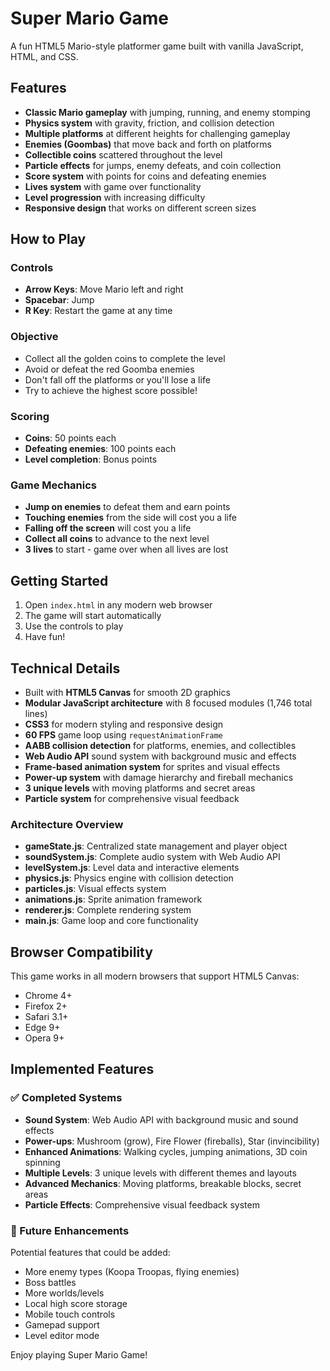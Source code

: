 # Super Mario Game

A fun HTML5 Mario-style platformer game built with vanilla JavaScript, HTML, and CSS.

## Features

- **Classic Mario gameplay** with jumping, running, and enemy stomping
- **Physics system** with gravity, friction, and collision detection
- **Multiple platforms** at different heights for challenging gameplay
- **Enemies (Goombas)** that move back and forth on platforms
- **Collectible coins** scattered throughout the level
- **Particle effects** for jumps, enemy defeats, and coin collection
- **Score system** with points for coins and defeating enemies
- **Lives system** with game over functionality
- **Level progression** with increasing difficulty
- **Responsive design** that works on different screen sizes

## How to Play

### Controls
- **Arrow Keys**: Move Mario left and right
- **Spacebar**: Jump
- **R Key**: Restart the game at any time

### Objective
- Collect all the golden coins to complete the level
- Avoid or defeat the red Goomba enemies
- Don't fall off the platforms or you'll lose a life
- Try to achieve the highest score possible!

### Scoring
- **Coins**: 50 points each
- **Defeating enemies**: 100 points each
- **Level completion**: Bonus points

### Game Mechanics
- **Jump on enemies** to defeat them and earn points
- **Touching enemies** from the side will cost you a life
- **Falling off the screen** will cost you a life
- **Collect all coins** to advance to the next level
- **3 lives** to start - game over when all lives are lost

## Getting Started

1. Open `index.html` in any modern web browser
2. The game will start automatically
3. Use the controls to play
4. Have fun!

## Technical Details

- Built with **HTML5 Canvas** for smooth 2D graphics
- **Modular JavaScript architecture** with 8 focused modules (1,746 total lines)
- **CSS3** for modern styling and responsive design
- **60 FPS** game loop using `requestAnimationFrame`
- **AABB collision detection** for platforms, enemies, and collectibles
- **Web Audio API** sound system with background music and effects
- **Frame-based animation system** for sprites and visual effects
- **Power-up system** with damage hierarchy and fireball mechanics
- **3 unique levels** with moving platforms and secret areas
- **Particle system** for comprehensive visual feedback

### Architecture Overview
- **gameState.js**: Centralized state management and player object
- **soundSystem.js**: Complete audio system with Web Audio API
- **levelSystem.js**: Level data and interactive elements
- **physics.js**: Physics engine with collision detection
- **particles.js**: Visual effects system
- **animations.js**: Sprite animation framework
- **renderer.js**: Complete rendering system
- **main.js**: Game loop and core functionality

## Browser Compatibility

This game works in all modern browsers that support HTML5 Canvas:
- Chrome 4+
- Firefox 2+
- Safari 3.1+
- Edge 9+
- Opera 9+

## Implemented Features

### ✅ Completed Systems
- **Sound System**: Web Audio API with background music and sound effects
- **Power-ups**: Mushroom (grow), Fire Flower (fireballs), Star (invincibility)
- **Enhanced Animations**: Walking cycles, jumping animations, 3D coin spinning
- **Multiple Levels**: 3 unique levels with different themes and layouts
- **Advanced Mechanics**: Moving platforms, breakable blocks, secret areas
- **Particle Effects**: Comprehensive visual feedback system

### 🚀 Future Enhancements
Potential features that could be added:
- More enemy types (Koopa Troopas, flying enemies)
- Boss battles
- More worlds/levels
- Local high score storage
- Mobile touch controls
- Gamepad support
- Level editor mode

Enjoy playing Super Mario Game! 